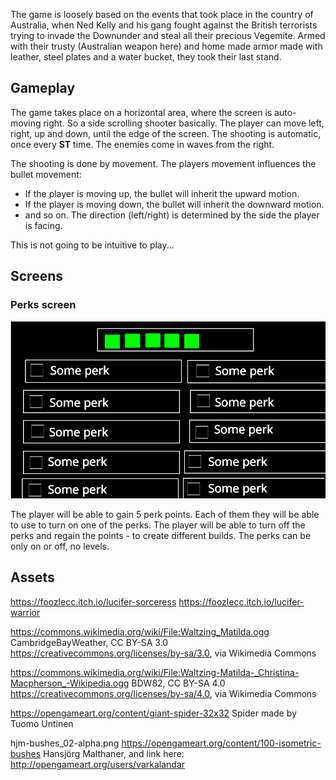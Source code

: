 The game is loosely based on the events that took place in the country of Australia, when Ned Kelly and his gang fought against the British terrorists trying to invade the Downunder and steal all their precious Vegemite.
Armed with their trusty (Australian weapon here) and home made armor made with leather, steel plates and a water bucket, they took their last stand.

## Gameplay
The game takes place on a horizontal area, where the screen is auto-moving right.
So a side scrolling shooter basically.
The player can move left, right, up and down, until the edge of the screen.
The shooting is automatic, once every **ST** time.
The enemies come in waves from the right.

The shooting is done by movement. The players movement influences the bullet movement:
- If the player is moving up, the bullet will inherit the upward motion.
- If the player is moving down, the bullet will inherit the downward motion.
- and so on.
The direction (left/right) is determined by the side the player is facing.

This is not going to be intuitive to play...

## Screens
### Perks screen
![image](perks-screen.png)

The player will be able to gain 5 perk points.
Each of them they will be able to use to turn on one of the perks.
The player will be able to turn off the perks and regain the points - to create different builds.
The perks can be only on or off, no levels.
## Assets
https://foozlecc.itch.io/lucifer-sorceress
https://foozlecc.itch.io/lucifer-warrior

https://commons.wikimedia.org/wiki/File:Waltzing_Matilda.ogg
CambridgeBayWeather, CC BY-SA 3.0 <https://creativecommons.org/licenses/by-sa/3.0>, via Wikimedia Commons

https://commons.wikimedia.org/wiki/File:Waltzing-Matilda-_Christina-Macpherson_-Wikipedia.ogg
BDW82, CC BY-SA 4.0 <https://creativecommons.org/licenses/by-sa/4.0>, via Wikimedia Commons


https://opengameart.org/content/giant-spider-32x32
Spider made by Tuomo Untinen

hjm-bushes_02-alpha.png
https://opengameart.org/content/100-isometric-bushes
Hansjörg Malthaner, and link here: http://opengameart.org/users/varkalandar
